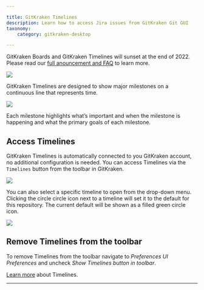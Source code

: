 ```yaml
---

title: GitKraken Timelines
description: Learn how to access Jira issues from GitKraken Git GUI
taxonomy:
    category: gitkraken-desktop

---
```


<div class='callout callout--danger'>
    <p> GitKraken Boards and GitKraken Timelines will sunset at the end of 2022. Please read our <a href="https://www.gitkraken.com/boards-and-timelines" target="_blank">full anouncement and FAQ</a> to learn more. </p>
</div>

<img src='/wp-content/uploads/timelines/integrations/gitkraken/gitkrakentimelines.gif' class="help-center-img img-bordered">

GitKraken Timelines are designed to show major milestones on a continuous line that represents time.

<img src='/wp-content/uploads/timelines/overview/timelines-overview.png' srcset='/wp-content/uploads/timelines/overview/timelines-overview@2x.png 2x' class="help-center-img img-bordered">

Each milestone highlights what’s important and when the milestone is happening and what the primary goals of each milestone.

## Access Timelines <a id="access-timelines"></a>

GitKraken Timelines is automatically connected to you GitKraken account, no additional configuration is needed. You can access Timelines via the `Timelines` button from the toolbar in GitKraken.

<img src='/wp-content/uploads/timelines/integrations/gitkraken/gitkraken-integration.png' srcset='/wp-content/uploads/timelines/integrations/gitkraken/gitkraken-integration@2x.png 2x' class="help-center-img img-bordered">

You can also select a specific timeline to open from the drop-down menu. Clicking the circle <span class='sr-only'>circle </span><kbd><i class="far fa-circle"></i></i></kbd> icon next to a timeline will set it to the default for this repository. The current default will be shown as a filled <span class='sr-only'>green circle </span><kbd><i class="far fa-dot-circle"></i></kbd> icon.

<img src='/wp-content/uploads/timelines/integrations/gitkraken/default.png' srcset='/wp-content/uploads/timelines/integrations/gitkraken/default@2x.png 2x' class="help-center-img img-bordered">

## Remove Timelines from the toolbar

To remove Timelines from the toolbar navigate to <em class='context-menu'>Preferences <i class='fa fa-caret-right'></i> UI Preferences</em> and uncheck _Show Timelines button in toolbar_.

[Learn more](/timelines/overview/) about Timelines.

***